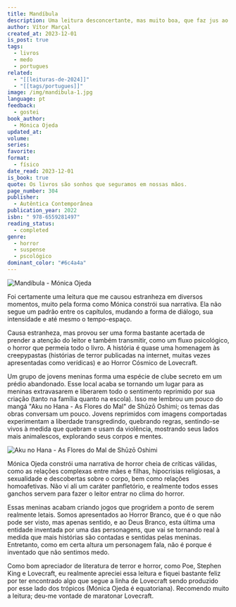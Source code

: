 ```yaml
---
title: Mandíbula
description: Uma leitura desconcertante, mas muito boa, que faz jus ao gênero do Horror. Aqui, o Horror Branco lembra muito o Horror Cósmico de Lovecraft.
author: Vítor Marçal
created_at: 2023-12-01
is_post: true
tags:
  - livros
  - medo
  - portugues
related:
  - "[[leituras-de-2024]]"
  - "[[tags/portugues]]"
image: /img/mandibula-1.jpg
language: pt
feedback:
  - gostei
book_author:
  - Mónica Ojeda
updated_at: 
volume: 
series: 
favorite: 
format:
  - físico
date_read: 2023-12-01
is_book: true
quote: Os livros são sonhos que seguramos em nossas mãos.
page_number: 304
publisher:
  - Autêntica Contemporânea
publication_year: 2022
isbn: " 978-6559281497"
reading_status:
  - completed
genre:
  - horror
  - suspense
  - pscológico
dominant_color: "#6c4a4a"
---
```


![Mandíbula - Mónica Ojeda](img/mandibula-1.jpg)

Foi certamente uma leitura que me causou estranheza em diversos momentos, muito pela forma como Mónica constrói sua narrativa. Ela não segue um padrão entre os capítulos, mudando a forma de diálogo, sua intensidade e até mesmo o tempo-espaço.

Causa estranheza, mas provou ser uma forma bastante acertada de prender a atenção do leitor e também transmitir, como um fluxo psicológico, o horror que permeia todo o livro. A história é quase uma homenagem às creepypastas (histórias de terror publicadas na internet, muitas vezes apresentadas como verídicas) e ao Horror Cósmico de Lovecraft.

Um grupo de jovens meninas forma uma espécie de clube secreto em um prédio abandonado. Esse local acaba se tornando um lugar para as meninas extravasarem e liberarem todo o sentimento reprimido por sua criação (tanto na família quanto na escola). Isso me lembrou um pouco do mangá "Aku no Hana - As Flores do Mal" de Shūzō Oshimi; os temas das obras conversam um pouco. Jovens reprimidos com imagens comportadas experimentam a liberdade transgredindo, quebrando regras, sentindo-se vivos à medida que quebram e usam da violência, mostrando seus lados mais animalescos, explorando seus corpos e mentes.

![Aku no Hana - As Flores do Mal de Shūzō Oshimi](img/mandibula-2-aku-no-hana-as-flores-do-mal.png)



Mónica Ojeda constrói uma narrativa de horror cheia de críticas válidas, como as relações complexas entre mães e filhas, hipocrisias religiosas, a sexualidade e descobertas sobre o corpo, bem como relações homoafetivas. Não vi ali um caráter panfletório, e realmente todos esses ganchos servem para fazer o leitor entrar no clima do horror.

Essas meninas acabam criando jogos que progridem a ponto de serem realmente letais. Somos apresentados ao Horror Branco, que é o que não pode ser visto, mas apenas sentido, e ao Deus Branco, esta última uma entidade inventada por uma das personagens, que vai se tornando real à medida que mais histórias são contadas e sentidas pelas meninas. Entretanto, como em certa altura um personagem fala, não é porque é inventado que não sentimos medo.

Como bom apreciador de literatura de terror e horror, como Poe, Stephen King e Lovecraft, eu realmente apreciei essa leitura e fiquei bastante feliz por ter encontrado algo que segue a linha de Lovecraft sendo produzido por esse lado dos trópicos (Mónica Ojeda é equatoriana). Recomendo muito a leitura; deu-me vontade de maratonar Lovecraft.